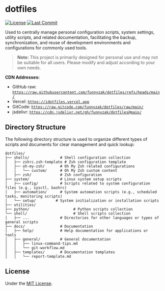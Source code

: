 # dotfiles

[![License](https://img.shields.io/badge/License-MIT-blue.svg)](LICENSE)
[![Last Commit](https://img.shields.io/github/last-commit/funnyzak/dotfiles)](https://github.com/funnyzak/dotfiles/commits/main)

Used to centrally manage personal configuration scripts, system settings, utility scripts, and related documentation, facilitating the backup, synchronization, and reuse of development environments and configurations for commonly used tools.

> **Note:** This project is primarily designed for personal use and may not be suitable for all users. Please modify and adjust according to your own needs.

**CDN Addresses:**

* GitHub raw: [`https://raw.githubusercontent.com/funnyzak/dotfiles/refs/heads/main/`](https://raw.githubusercontent.com/funnyzak/dotfiles/refs/heads/main/)
* Vercel: [`https://idotfiles.vercel.app`](https://idotfiles.vercel.app)
* GitCode: [`https://raw.gitcode.com/funnyzak/dotfiles/raw/main/`](https://raw.gitcode.com/funnyzak/dotfiles/raw/main/)
* jsdelivr: [`https://cdn.jsdelivr.net/gh/funnyzak/dotfiles@main/`](https://cdn.jsdelivr.net/gh/funnyzak/dotfiles@main/)

## Directory Structure

The following directory structure is used to organize different types of scripts and documents for clear management and quick lookup:

```
dotfiles/
├── shells/              # Shell configuration collection
│   ├── zshrc.zsh-template # Zsh configuration template
│   ├── oh-my-zsh/       # Oh My Zsh related configurations
│   │   └── custom/      # Oh My Zsh custom content
│   ├── zsh/             # Zsh configuration
├── system/              # Linux system setup scripts
│   ├── config/          # Scripts related to system configuration files (e.g., sysctl, bashrc)
│   ├── automation/      # System automation scripts (e.g., scheduled tasks, monitoring scripts)
│   └── setup/         # System initialization or installation scripts
├── utilities/
├── python/                    # Python scripts collection
└── shell/                     # Shell scripts collection
│   ├── ...              # Directories for other languages or types of general scripts
├── docs/                # Documentation
│   ├── help/            # Help documentation for applications or tools
│   ├── general/         # General documentation
│   │   ├── linux-command-tips.md
│   │   └── git-workflow.md
│   ├── templates/       # Documentation templates
│   │   └── report-template.md
```

## License

Under the [MIT License](LICENSE).
